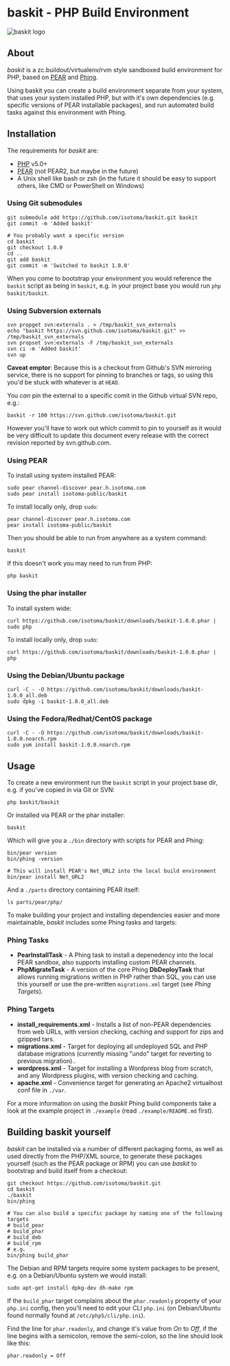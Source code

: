 baskit - PHP Build Environment
==============================

![baskit logo](http://baskit.h.isotoma.com/baskit.png)

About
-----
_baskit_ is a zc.buildout/virtualenv/rvm style sandboxed build environment for PHP, based on [PEAR](http://pear.php.net/ "PEAR") and [Phing](http://phing.info/ "Phing").

Using baskit you can create a build environment separate from your system, that uses your system installed PHP, but with it's own dependencies (e.g. specific versions of PEAR installable packages), and run automated build tasks against this environment with Phing.

Installation
------------
The requirements for _baskit_ are:

 * [PHP](http://www.php.net/ "PHP") v5.0+
 * [PEAR](http://pear.php.net/ "PHP Extension and Application Repository") (not PEAR2, but maybe in the future)
 * A Unix shell like bash or zsh (in the future it should be easy to support others, like CMD or PowerShell on Windows)

### Using Git submodules

    git submodule add https://github.com/isotoma/baskit.git baskit
    git commit -m 'Added baskit'

    # You probably want a specific version
    cd baskit
    git checkout 1.0.0
    cd ..
    git add baskit
    git commit -m 'Switched to baskit 1.0.0'

When you come to bootstrap your environment you would reference the `baskit` script as being in `baskit`,
e.g. in your project base you would run `php baskit/baskit`.

### Using Subversion externals

    svn propget svn:externals . > /tmp/baskit_svn_externals
    echo "baskit https://svn.github.com/isotoma/baskit.git" >> /tmp/baskit_svn_externals
    svn propset svn:externals -F /tmp/baskit_svn_externals
    svn ci -m 'Added baskit'
    svn up

**Caveat emptor**: Because this is a checkout from Github's SVN mirroring service, there is no support for pinning to
branches or tags, so using this you'd be stuck with whatever is at `HEAD`.

You *can* pin the external to a specific comit in the Github virtual SVN repo, e.g.:

    baskit -r 100 https://svn.github.com/isotoma/baskit.git

However you'll have to work out which commit to pin to yourself as it would be very difficult to update this document every release with the correct revision reported by svn.github.com.

### Using PEAR
To install using system installed PEAR:

    sudo pear channel-discover pear.h.isotoma.com
    sudo pear install isotoma-public/baskit

To install locally only, drop `sudo`:

    pear channel-discover pear.h.isotoma.com
    pear install isotoma-public/baskit

Then you should be able to run from anywhere as a system command:

    baskit

If this doesn't work you may need to run from PHP:

    php baskit

### Using the phar installer
To install system wide:

    curl https://github.com/isotoma/baskit/downloads/baskit-1.0.0.phar | sudo php

To install locally only, drop `sudo`:

    curl https://github.com/isotoma/baskit/downloads/baskit-1.0.0.phar | php

### Using the Debian/Ubuntu package

    curl -C - -O https://github.com/isotoma/baskit/downloads/baskit-1.0.0_all.deb
    sudo dpkg -i baskit-1.0.0_all.deb

### Using the Fedora/Redhat/CentOS package

    curl -C - -O https://github.com/isotoma/baskit/downloads/baskit-1.0.0.noarch.rpm
    sudo yum install baskit-1.0.0.noarch.rpm

Usage
-----
To create a new environment run the `baskit` script in your project base dir, e.g.
if you've copied in via Git or SVN:

    php baskit/baskit

Or installed via PEAR or the phar installer:

    baskit

Which will give you a `./bin` directory with scripts for PEAR and Phing:

    bin/pear version
    bin/phing -version
    
    # This will install PEAR's Net_URL2 into the local build environment
    bin/pear install Net_URL2

And a `./parts` directory containing PEAR itself:

    ls parts/pear/php/

To make building your project and installing dependencies easier and more maintainable, _baskit_ includes some Phing tasks and targets:

### Phing Tasks

 * **PearInstallTask** - A Phing task to install a depenedency into the local PEAR sandbox, also supports installing custom PEAR channels.
 * **PhpMigrateTask** - A version of the core Phing **DbDeployTask** that allows running migrations written in PHP rather than SQL, you can use this yourself or use the pre-written `migrations.xml` target (see *Phing Targets*).

### Phing Targets

 * **install_requirements.xml** - Installs a list of non-PEAR dependencies from web URLs, with version checking, caching and support for zips and gzipped tars.
 * **migrations.xml** - Target for deploying all undeployed SQL and PHP database migrations (currently missing "undo" target for reverting to previous migration)..
 * **wordpress.xml** - Target for installing a Wordpress blog from scratch, and any Wordpress plugins, with version checking and caching.
 * **apache.xml** - Convenience target for generating an Apache2 virtualhost conf file in `./var`.

For a more information on using the _baskit_ Phing build components take a look at the example project in `./example` (read `./example/README.md` first).

Building baskit yourself
--------------------------
_baskit_ can be installed via a number of different packaging forms, as well as used directly from the PHP/XML source, to generate these packages yourself (such as the PEAR package or RPM) you can use _baskit_ to bootstrap and build itself from a checkout:

    git checkout https://github.com/isotoma/baskit.git
    cd baskit
    ./baskit
    bin/phing
    
    # You can also build a specific package by naming one of the following targets
    # build_pear
    # build_phar
    # build_deb
    # build_rpm
    # e.g.
    bin/phing build_phar

The Debian and RPM targets require some system packages to be present, e.g. on a Debian/Ubuntu system we would install:

    sudo apt-get install dpkg-dev dh-make rpm

If the `build_phar` target complains about the `phar.readonly` property of your `php.ini` config, then you'll need to edit your CLI `php.ini` (on Debian/Ubuntu found normally found at `/etc/php5/cli/php.ini`).

Find the line for `phar.readonly`, and change it's value from *On* to *Off*, if the line begins with a semicolon, remove the semi-colon, so the line should look like this:

    phar.readonly = Off
